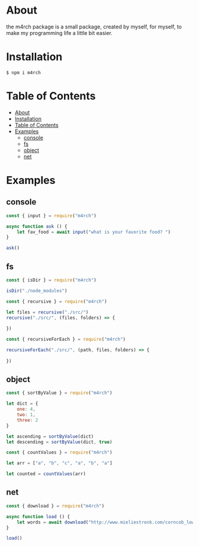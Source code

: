 # About
the m4rch package is a small package, created by myself, for myself, to make my programming life a little bit easier.

# Installation

```
$ npm i m4rch
```

# Table of Contents
- [About](#about)
- [Installation](#installation)
- [Table of Contents](#table-of-contents)
- [Examples](#examples)
	- [console](#console)
	- [fs](#fs)
	- [object](#object)
	- [net](#net)

# Examples

## console
```javascript
const { input } = require("m4rch")

async function ask () {
	let fav_food = await input("what is your favorite food? ")
}

ask()
```

## fs
```javascript
const { isDir } = require("m4rch")

isDir("./node_modules")
```

```js
const { recursive } = require("m4rch")

let files = recursive("./src/")
recursive("./src/", (files, folders) => {
	
})
```

```js
const { recursiveForEach } = require("m4rch")

recursiveForEach("./src/", (path, files, folders) => {
	
})
```

## object
```javascript
const { sortByValue } = require("m4rch")

let dict = {
	one: 4,
	two: 1,
	three: 2
}

let ascending = sortByValue(dict)
let descending = sortByValue(dict, true)
```

```javascript
const { countValues } = require("m4rch")

let arr = ["a", "b", "c", "a", "b", "a"]

let counted = countValues(arr)
```

## net

```js
const { download } = require("m4rch")

async function load () {
	let words = await download("http://www.mieliestronk.com/corncob_lowercase.txt")
}

load()
```

